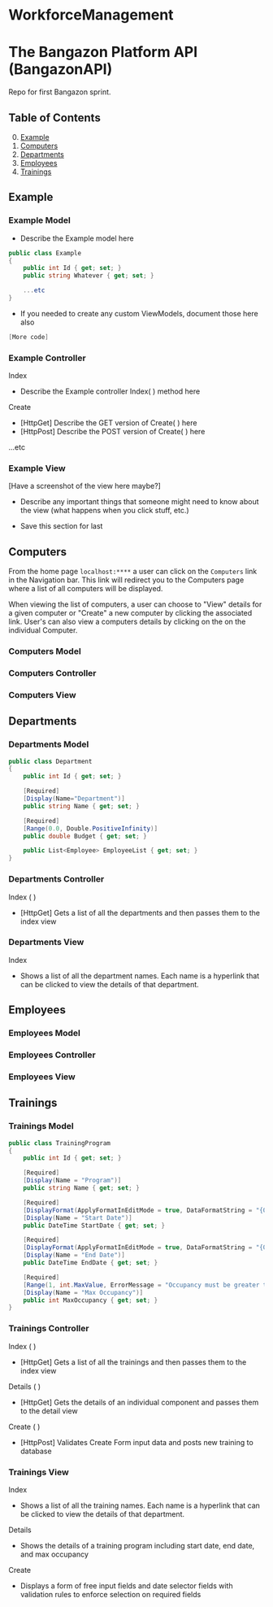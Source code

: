 # WorkforceManagement

# The Bangazon Platform API (BangazonAPI)

Repo for first Bangazon sprint.

## Table of Contents

0. [Example](#example)
1. [Computers](#computers)
1. [Departments](#departments)
1. [Employees](#employees)
1. [Trainings](#trainings)

## Example

### Example Model

- Describe the Example model here

```c#
public class Example
{
	public int Id { get; set; }
	public string Whatever { get; set; }

	...etc
}
```

- If you needed to create any custom ViewModels, document those here also

```c#
[More code]
```

### Example Controller

Index

- Describe the Example controller Index( ) method here

Create

- [HttpGet] Describe the GET version of Create( ) here
- [HttpPost] Describe the POST version of Create( ) here

...etc

### Example View

[Have a screenshot of the view here maybe?]

- Describe any important things that someone might need to know about the view (what happens when you click stuff, etc.)

- Save this section for last

## Computers

From the home page `localhost:****` a user can click on the `Computers` link in the Navigation bar. This link will redirect you to the Computers page where a list of all computers will be displayed.

When viewing the list of computers, a user can choose to "View" details for a given computer or "Create" a new computer by clicking the associated link. User's can also view a computers details by clicking on the on the individual Computer.

### Computers Model

### Computers Controller

### Computers View

## Departments

### Departments Model

```c#
public class Department
{
	public int Id { get; set; }

	[Required]
	[Display(Name="Department")]
	public string Name { get; set; }

	[Required]
	[Range(0.0, Double.PositiveInfinity)]
	public double Budget { get; set; }

	public List<Employee> EmployeeList { get; set; }
}
```

### Departments Controller

Index ( )

- [HttpGet] Gets a list of all the departments and then passes them to the index view

### Departments View

Index

- Shows a list of all the department names. Each name is a hyperlink that can be clicked to view the details of that department.

## Employees

### Employees Model

### Employees Controller

### Employees View

## Trainings

### Trainings Model

```c#
public class TrainingProgram
{
	public int Id { get; set; }

	[Required]
	[Display(Name = "Program")]
	public string Name { get; set; }

	[Required]
	[DisplayFormat(ApplyFormatInEditMode = true, DataFormatString = "{0:MM/dd/yyyy}")]
	[Display(Name = "Start Date")]
	public DateTime StartDate { get; set; }

	[Required]
	[DisplayFormat(ApplyFormatInEditMode = true, DataFormatString = "{0:MM/dd/yyyy}")]
	[Display(Name = "End Date")]
	public DateTime EndDate { get; set; }

	[Required]
	[Range(1, int.MaxValue, ErrorMessage = "Occupancy must be greater than 0!")]
	[Display(Name = "Max Occupancy")]
	public int MaxOccupancy { get; set; }
}
```

### Trainings Controller

Index ( )

- [HttpGet] Gets a list of all the trainings and then passes them to the index view

Details ( )

- [HttpGet] Gets the details of an individual component and passes them to the detail view

Create ( )

- [HttpPost] Validates Create Form input data and posts new training to database

### Trainings View

Index

- Shows a list of all the training names. Each name is a hyperlink that can be clicked to view the details of that department.

Details

- Shows the details of a training program including start date, end date, and max occupancy

Create

- Displays a form of free input fields and date selector fields with validation rules to enforce selection on required fields
